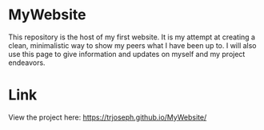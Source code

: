 # MyWebsite
This repository is the host of my first website. It is my attempt at creating a clean, minimalistic way to show my peers what I have been up to. I will also use this page to give information and updates on myself and my project endeavors.

# Link
View the project here: https://trjoseph.github.io/MyWebsite/